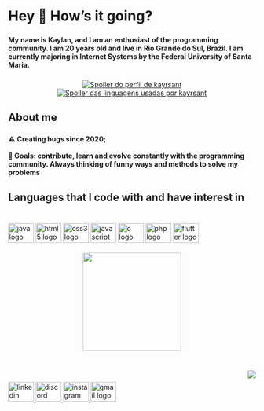 <h1 align="left">Hey 👋 How’s it going?</h1>

###

<h4 align="left">My name is Kaylan, and I am an enthusiast of the programming community. I am 20 years old and live in Rio Grande do Sul, Brazil. I am currently majoring in Internet Systems by the Federal University of Santa Maria.</h4>

###

<div align="center">
  <a href="https://github.com/kayrsant" target="_blank">
  <img src="https://github-readme-stats.vercel.app/api?username=kayrsant&layout=compact&theme=midnight-purple" alt="Spoiler do perfil de kayrsant"/>
  </a>
  <a href="https://github.com/kayrsant" target="_blank">
  <img src="https://github-readme-stats.vercel.app/api/top-langs/?username=kayrsant&layout=compact&theme=midnight-purple" alt="Spoiler das linguagens usadas por kayrsant"/>
  </a>
</div>

<h2 align="left">About me</h2>

###

<h4 align="left">⚠ Creating bugs since 2020;<br><br>🎯 Goals: contribute, learn and evolve constantly with the programming community. Always thinking of funny ways and methods to solve my problems</h4>

###

<h2 align="left">Languages that I code with and have interest in</h2>

###

<br clear="both">
  <div align="left">
  <img src="https://cdn.jsdelivr.net/gh/devicons/devicon/icons/java/java-original.svg" height="40" width="52" alt="java logo"  />
  <img src="https://cdn.jsdelivr.net/gh/devicons/devicon/icons/html5/html5-original.svg" height="40" width="52" alt="html5 logo"  />
  <img src="https://cdn.jsdelivr.net/gh/devicons/devicon/icons/css3/css3-original.svg" height="40" width="52" alt="css3 logo"  />
  <img src="https://cdn.jsdelivr.net/gh/devicons/devicon/icons/javascript/javascript-original.svg" height="40" width="52" alt="javascript logo"  />
  <img src="https://cdn.jsdelivr.net/gh/devicons/devicon/icons/c/c-original.svg" height="40" width="52" alt="c logo"  />
  <img src="https://cdn.jsdelivr.net/gh/devicons/devicon/icons/php/php-original.svg" height="40" width="52" alt="php logo"  />
  <img src="https://cdn.jsdelivr.net/gh/devicons/devicon/icons/flutter/flutter-original.svg" height="40" width="52" alt="flutter logo"  />
  </div>
  
  <br clear="both">

<div align="center">
  <img height="200" src="https://i.imgur.com/0cLJj5S.gif"  />
</div>

###

<br clear="both">

<img align="right" src="https://visitor-badge.laobi.icu/badge?page_id=kayrsant.kayrsant&right_color=crimson&left_text=Visitors"  />

###

<div align="left">
  <a href="https://www.linkedin.com/in/kaylanr/" target="_blank">
    <img src="https://raw.githubusercontent.com/maurodesouza/profile-readme-generator/master/src/assets/icons/social/linkedin/default.svg" width="52" height="40" alt="linkedin logo"  />
  </a>
  <a href="https://dsc.bio/kayrsant" target="_blank">
    <img src="https://raw.githubusercontent.com/maurodesouza/profile-readme-generator/master/src/assets/icons/social/discord/default.svg" width="52" height="40" alt="discord logo"  />
  </a>
  <a href="https://www.instagram.com/kayrsant/" target="_blank">
    <img src="https://raw.githubusercontent.com/maurodesouza/profile-readme-generator/master/src/assets/icons/social/instagram/default.svg" width="52" height="40" alt="instagram logo"  />
  </a>
  <a href="mailto:kayrsant@gmail.com" target="_blank">
    <img src="https://raw.githubusercontent.com/maurodesouza/profile-readme-generator/master/src/assets/icons/social/gmail/default.svg" width="52" height="40" alt="gmail logo"  />
  </a>
</div>

###
